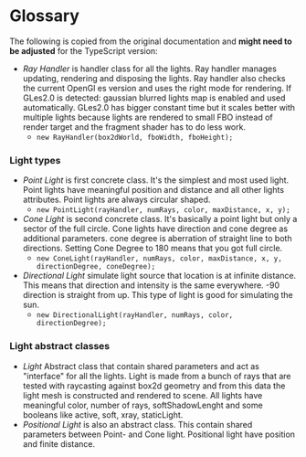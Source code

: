 # Glossary

The following is copied from the original documentation and **might need to be adjusted** for the TypeScript version:

  * *Ray Handler* is handler class for all the lights. Ray handler manages updating, rendering and disposing the lights. Ray handler also checks the current OpenGl es version and uses the right mode for rendering. If GLes2.0 is detected: gaussian blurred lights map is enabled and used automatically. GLes2.0 has bigger constant time but it scales better with multiple lights because lights are rendered to small FBO instead of render target and the fragment shader has to do less work.
    * `new RayHandler(box2dWorld, fboWidth, fboHeight);`

### Light types
  * *Point Light* is first concrete class. It's the simplest and most used light. Point lights have meaningful position and distance and all other lights attributes. Point lights are always circular shaped.
    * `new PointLight(rayHandler, numRays, color, maxDistance, x, y);`
  * *Cone Light* is second concrete class. It's basically a point light but only a sector of the full circle. Cone lights have direction and cone degree as additional parameters. cone degree is aberration of straight line to both directions. Setting Cone Degree to 180 means that you got full circle.
    * `new ConeLight(rayHandler, numRays, color, maxDistance, x, y, directionDegree, coneDegree);`
  * *Directional Light* simulate light source that location is at infinite distance. This means that direction and intensity is the same everywhere. -90 direction is straight from up. This type of light is good for simulating the sun.
    * `new DirectionalLight(rayHandler, numRays, color, directionDegree);`

### Light abstract classes
  * *Light* Abstract class that contain shared parameters and act as "interface" for all the lights. Light is made from a bunch of rays that are tested with raycasting against box2d geometry and from this data the light mesh is constructed and rendered to scene. All lights have meaningful color, number of rays, softShadowLenght and some booleans like active, soft, xray, staticLight.
  * *Positional Light* is also an abstract class. This contain shared parameters between Point- and Cone light. Positional light have position and finite distance.